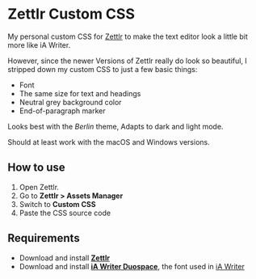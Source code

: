 # Zettlr Custom CSS

My personal custom CSS for [Zettlr](https://zettlr.com) to make the text editor look a little bit more like iA Writer. 

However, since the newer Versions of Zettlr really do look so beautiful, I stripped down my custom CSS to just a few basic things:

- Font
- The same size for text and headings
- Neutral grey background color
- End-of-paragraph marker

Looks best with the _Berlin_ theme, Adapts to dark and light mode.

Should at least work with the macOS and Windows versions.

## How to use

1. Open Zettlr.
2. Go to **Zettlr > Assets Manager**
3. Switch to **Custom CSS**
4. Paste the CSS source code

## Requirements

- Download and install [**Zettlr**](https://github.com/Zettlr/Zettlr/releases)
- Download and install [**iA Writer Duospace**](https://github.com/iaolo/iA-Fonts/tree/master/iA%20Writer%20Duospace), the font used in [iA Writer](https://ia.net/writer)
